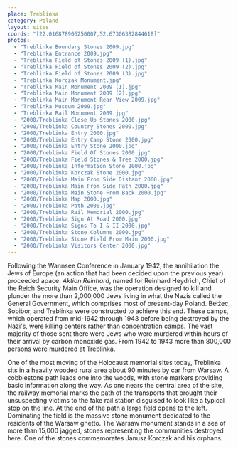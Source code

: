 ```yaml
---
place: Treblinka
category: Poland
layout: sites
coords: "[22.016878906250007,52.67306382844618]"
photos:
  - "Treblinka Boundary Stones 2009.jpg"
  - "Treblinka Entrance 2009.jpg"
  - "Treblinka Field of Stones 2009 (1).jpg"
  - "Treblinka Field of Stones 2009 (2).jpg"
  - "Treblinka Field of Stones 2009 (3).jpg"
  - "Treblinka Korczak Monument.jpg"
  - "Treblinka Main Monument 2009 (1).jpg"
  - "Treblinka Main Monument 2009 (2).jpg"
  - "Treblinka Main Monument Rear View 2009.jpg"
  - "Treblinka Museum 2009.jpg"
  - "Treblinka Rail Monument 2009.jpg"
  - "2000/Treblinka Close Up Stones 2000.jpg"
  - "2000/Treblinka Country Stones 2000.jpg"
  - "2000/Treblinka Entry 2000.jpg"
  - "2000/Treblinka Entry Camp Stone 2000.jpg"
  - "2000/Treblinka Entry Stone 2000.jpg"
  - "2000/Treblinka Field Of Stones 2000.jpg"
  - "2000/Treblinka Field Stones & Tree 2000.jpg"
  - "2000/Treblinka Information Stone 2000.jpg"
  - "2000/Treblinka Korczak Stone 2000.jpg"
  - "2000/Treblinka Main From Side Distant 2000.jpg"
  - "2000/Treblinka Main From Side Path 2000.jpg"
  - "2000/Treblinka Main Stone From Back 2000.jpg"
  - "2000/Treblinka Map 2000.jpg"
  - "2000/Treblinka Path 2000.jpg"
  - "2000/Treblinka Rail Memorial 2000.jpg"
  - "2000/Treblinka Sign At Road 2000.jpg"
  - "2000/Treblinka Signs To I & II 2000.jpg"
  - "2000/Treblinka Stone Columns 2000.jpg"
  - "2000/Treblinka Stone Field From Main 2000.jpg"
  - "2000/Treblinka Visitors Center 2000.jpg"
---
```

Following the Wannsee Conference in January 1942, the annihilation the Jews of Europe (an action that had been decided upon the previous year) proceeded apace. *Aktion Reinhard*, named for Reinhard Heydrich, Chief of the Reich Security Main Office, was the operation designed to kill and plunder the more than 2,000,000 Jews living in what the Nazis called the General Government, which comprises most of present-day Poland. Bełżec, Sobibor, and Treblinka were constructed to achieve this end. These camps, which operated from mid-1942 through 1943 before being destroyed by the Nazi's, were killing centers rather than concentration camps. The vast majority of those sent there were Jews who were murdered within hours of their arrival by carbon monoxide gas. From 1942 to 1943 more than 800,000 persons were murdered at Treblinka.

One of the most moving of the Holocaust memorial sites today, Treblinka sits in a heavily wooded rural area about 90 minutes by car from Warsaw. A cobblestone path leads one into the woods, with stone markers providing basic information along the way. As one nears the central area of the site, the railway memorial marks the path of the transports that brought their unsuspecting victims to the fake rail station disguised to look like a typical stop on the line. At the end of the path a large field opens to the left. Dominating the field is the massive stone monument dedicated to the residents of the Warsaw ghetto. The Warsaw monument stands in a sea of more than 15,000 jagged, stones representing the communities destroyed here. One of the stones commemorates Janusz Korczak and his orphans.